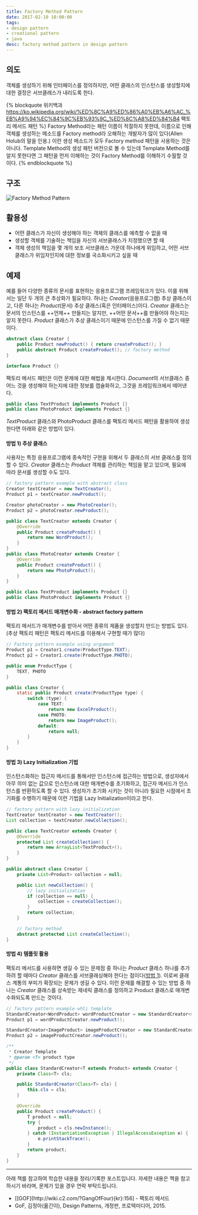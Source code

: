 ```yaml
---
title: Factory Method Pattern
date: 2017-02-10 10:00:00
tags:
- design pattern
- creational pattern
- java
desc: factory method pattern in design pattern
---
```


## 의도
객체를 생성하기 위해 인터페이스를 정의하지만, 어떤 클래스의 인스턴스를 생성할지에 대한 결정은 서브클래스가 내리도록 한다.

{% blockquote 위키백과 https://ko.wikipedia.org/wiki/%ED%8C%A9%ED%86%A0%EB%A6%AC_%EB%A9%94%EC%84%9C%EB%93%9C_%ED%8C%A8%ED%84%B4 팩토리 메서드 패턴 %}
Factory Method라는 패턴 이름이 적절하지 못한데, 이름으로 인해 객체를 생성하는 메소드를 Factory method라 오해하는 개발자가 많이 있다(Allen Holub의 말을 인용.) 이런 생성 메소드가 모두 Factory method 패턴을 사용하는 것은 아니다. Template Method의 생성 패턴 버전으로 볼 수 있는데 Template Method를 알지 못한다면 그 패턴을 먼저 이해하는 것이 Factory Method를 이해하기 수월할 것이다.
{% endblockquote %}

## 구조
![Factory Method Pattern](https://www.codeproject.com/KB/architecture/csdespat_1/dpcs_fm.gif)

## 활용성
- 어떤 클래스가 자신이 생성해야 하는 객체의 클래스를 예측할 수 없을 때
- 생성할 객체를 기술하는 책임을 자신의 서브클래스가 지정했으면 할 때
- 객체 생성의 책임을 몇 개의 보조 서브클래스 가운데 하나에게 위임하고, 어떤 서브클래스가 위임자인지에 대한 정보를 국소화시키고 싶을 때

<!--more-->

## 예제

예를 들어 다양한 종류의 문서를 표현하는 응용프로그램 프레임워크가 있다. 이를 위해서는 일단 두 개의 큰 추상화가 필요하다. 하나는 *Creator*(응용프로그램) 추상 클래스이고, 다른 하나는 *Product*(문서) 추상 클래스(혹은 인터페이스)이다.
*Creator* 클래스는 문서의 인스턴스를 ++언제++ 만들지는 알지만, ++어떤 문서++를 만들어야 하는지는 알지 못한다. *Product* 클래스가 추상 클래스이기 때문에 인스턴스를 가질 수 없기 때문이다.

```java
abstract class Creator {
	public Product newProduct() { return createProduct(); }
	public abstract Product createProduct(); // factory method
}

interface Product {}
```

팩토리 메서드 패턴은 이런 문제에 대한 해법을 제시한다. *Document*의 서브클래스 중 어느 것을 생성해야 하는지에 대한 정보를 캡슐화하고, 그것을 프레임워크에서 떼어낸다.

```java
public class TextProduct implements Product {}
public class PhotoProduct implements Product {}
```

*TextProduct* 클래스와 PhotoProduct 클래스를 팩토리 메서드 패턴을 활용하여 생성한다면 아래와 같은 방법이 있다.

#### 방법 1) 추상 클래스

사용자는 특정 응용프로그램에 종속적인 구현을 위해서 두 클래스의 서브 클래스를 정의할 수 있다. *Creator* 클래스는 *Product* 객체를 관리하는 책임을 맡고 있으며, 필요에 따라 문서를 생성할 수도 있다.

```java
// factory pattern example with abstract class
Creator textCreator = new TextCreator();
Product p1 = textCreator.newProduct();

Creator photoCreator = new PhotoCreator();
Product p2 = photoCreator.newProduct();
```

```java
public class TextCreator extends Creator {
	@Override
	public Product createProduct() {
		return new WordProduct();
	}
}
public class PhotoCreator extends Creator {
	@Override
	public Product createProduct() {
		return new PhotoProduct();
	}
}
```

```java
public class TextProduct implements Product {}
public class PhotoProduct implements Product {}
```

#### 방법 2) 팩토리 메서드 매개변수화 - abstract factory pattern

팩토리 메서드가 매개변수를 받아서 어떤 종류의 제품을 생성할지 만드는 방법도 있다. (추상 팩토리 패턴은 팩토리 메서드를 이용해서 구현할 때가 많다)

```java
// Factory pattern example using argument
Product p1 = Creator1.create(ProductType.TEXT);
Product p2 = Creator1.create(ProductType.PHOTO);
```

```java
public enum ProductType {
	TEXT, PHOTO
}
```

```java
public class Creator {
	static public Product create(ProductType type) {
		switch (type) {
			case TEXT:
				return new ExcelProduct();
			case PHOTO:
				return new ImageProduct();
			default:
				return null;
		}
	}
}
```

#### 방법 3) Lazy Initialization 기법

인스턴스화하는 접근자 메서드를 통해서만 인스턴스에 접근하는 방법으로, 생성자에서 아무 의미 없는 값으로 인스턴스에 대한 매개변수를 초기화하고, 접근자 메서드가 인스턴스를 반환하도록 할 수 있다. 생성자가 초기화 시키는 것이 아니라 필요한 시점에서 초기화를 수행하기 때문에 이런 기법을 Lazy Initialization이라고 한다.

```java
// factory pattern with lazy initialization
TextCreator textCreator = new TextCreator();
List collection = textCreator.newCollection();
```

```java
public class TextCreator extends Creator {
	@Override
	protected List createCollection() {
		return new ArrayList<TextProduct>();
	}
}
```

```java
public abstract class Creator {
	private List<Product> collection = null;

	public List newCollection() {
		// lazy initialization
		if (collection == null) {
			collection = createCollection();
		}
		return collection;
	}

	// factory method
	abstract protected List createCollection();
}
```

#### 방법 4) 템플릿 활용

팩토리 메서드를 사용하면 생길 수 있는 문제점 중 하나는 *Product* 클래스 하나를 추가하려 할 때마다 *Creator* 클래스를 서브클래싱해야 한다는 점이다([방법 1](#방법-1-추상-클래스)). 이로써 클래스 계통의 부피가 확장되는 문제가 생길 수 있다. 이런 문제를 해결할 수 있는 방법 중 하나는 *Creator* 클래스를 상속받는 제네릭 클래스를 정의하고 Product 클래스로 매개변수화되도록 만드는 것이다.

```java
// factory pattern example whti template
StandardCreator<WordProduct> wordProductCreator = new StandardCreator<>(WordProduct.class);
Product p1 = wordProductCreator.newProduct();

StandardCreator<ImageProduct> imageProductCreator = new StandardCreator<>(ImageProduct.class);
Product p2 = imageProductCreator.newProduct();
```

```java
/**
 * Creator Template
 * @param <T> product type
 */
public class StandardCreator<T extends Product> extends Creator {
	private Class<T> cls;

	public StandardCreator(Class<T> cls) {
		this.cls = cls;
	}

	@Override
	public Product createProduct() {
		T product = null;
		try {
			product = cls.newInstance();
		} catch (InstantiationException | IllegalAccessException e) {
			e.printStackTrace();
		}
		return product;
	}
}
```

---

<div class="tip">
    <div>아래 책를 참고하여 학습한 내용을 정리/기록한 포스트입니다. 자세한 내용은 책을 참고하시기 바라며, 문제가 있을 경우 연락 부탁드립니다.</div>
    <ul>
        <li>[[GOF](http://wiki.c2.com/?GangOfFour){kr}:156] - 팩토리 메서드</li>
        <li>GoF, 김정아(옮긴이), Design Patterns, 개정판, 프로텍미디어, 2015.</li>
    </ul>
</div>
